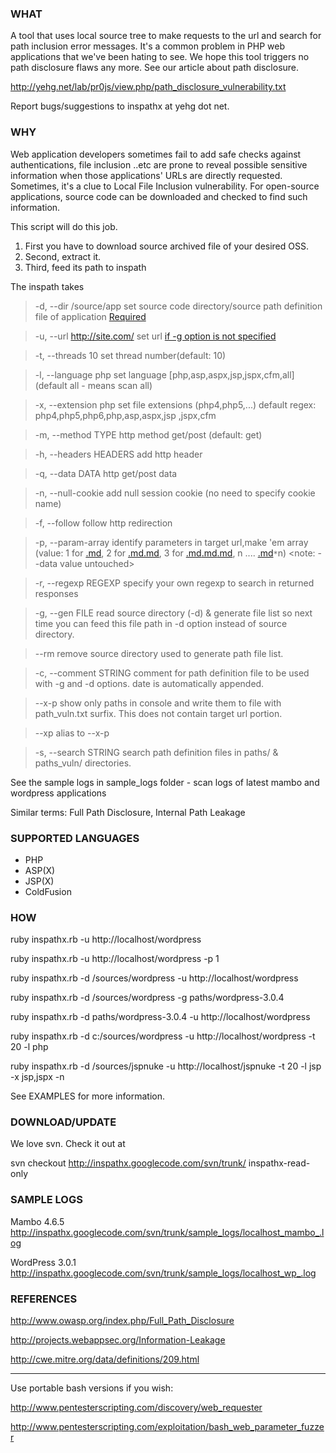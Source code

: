 ### WHAT ###

A tool that uses local source tree to make requests to the url and search for path inclusion error messages. It's a common problem in PHP web applications that we've been hating to see. We hope this tool triggers no path disclosure flaws any more. See our article about path disclosure.

http://yehg.net/lab/pr0js/view.php/path_disclosure_vulnerability.txt

Report bugs/suggestions to inspathx at yehg dot net.


### WHY ###

Web application developers sometimes fail to add safe checks against
authentications, file inclusion ..etc are prone
to reveal possible sensitive information when
those applications' URLs are directly requested.
Sometimes, it's a clue to Local File Inclusion vulnerability.
For open-source applications, source code can be downloaded and
checked to find such information.

This script will do this job.
  1. First you have to download source archived file of your desired OSS.
  1. Second, extract it.
  1. Third, feed its path to inspath

The inspath takes

> -d, --dir /source/app           set source code directory/source path definition file of application [Required](Required.md)

> -u, --url http://site.com/      set url [if -g option is not specified](Required.md)

> -t, --threads 10                set thread number(default: 10)

> -l, --language php              set language [php,asp,aspx,jsp,jspx,cfm,all] (default all - means scan all)

> -x, --extension php             set file extensions (php4,php5,...)  default regex: php4,php5,php6,php,asp,aspx,jsp
,jspx,cfm

> -m, --method TYPE               http method get/post (default: get)

> -h, --headers HEADERS           add http header

> -q, --data DATA                 http get/post data

> -n, --null-cookie               add null session cookie (no need to specify cookie name)

> -f, --follow                    follow http redirection

> -p, --param-array               identify parameters in target url,make 'em array (value: 1 for [.md](.md), 2 for [.md](.md)[.md](.md),
> 3 for [.md](.md)[.md](.md)[.md](.md), n .... [.md](.md)`*`n)  <note: --data value untouched>

> -r, --regexp REGEXP             specify your own regexp to search in returned responses

> -g, --gen FILE                  read source directory (-d) & generate file list so next time you can feed this file path in -d option instead of source directory.

> --rm                        remove source directory used to generate path file list.

> -c, --comment STRING            comment for path definition file to be used with -g and -d options. date is automatically appended.

> --x-p                       show only paths in console and write them to file with path\_vuln.txt surfix. This does not contain target url portion.

> --xp                         alias to --x-p

> -s, --search STRING          search path definition files in paths/ & paths\_vuln/ directories.

See the sample logs in sample\_logs folder - scan logs of latest mambo and wordpress applications

Similar terms: Full Path Disclosure, Internal Path Leakage


### SUPPORTED LANGUAGES ###

  * PHP
  * ASP(X)
  * JSP(X)
  * ColdFusion


### HOW ###

ruby inspathx.rb -u http://localhost/wordpress

ruby inspathx.rb -u http://localhost/wordpress -p 1

ruby inspathx.rb -d /sources/wordpress -u http://localhost/wordpress

ruby inspathx.rb -d /sources/wordpress -g paths/wordpress-3.0.4

ruby inspathx.rb -d paths/wordpress-3.0.4 -u http://localhost/wordpress

ruby inspathx.rb -d c:/sources/wordpress -u http://localhost/wordpress -t 20 -l php

ruby inspathx.rb -d /sources/jspnuke -u http://localhost/jspnuke -t 20 -l jsp -x jsp,jspx -n


See EXAMPLES for more information.


### DOWNLOAD/UPDATE ###

We love svn. Check it out at

svn checkout http://inspathx.googlecode.com/svn/trunk/ inspathx-read-only


### SAMPLE LOGS ###

Mambo 4.6.5
http://inspathx.googlecode.com/svn/trunk/sample_logs/localhost_mambo_.log

WordPress 3.0.1
http://inspathx.googlecode.com/svn/trunk/sample_logs/localhost_wp_.log


### REFERENCES ###

http://www.owasp.org/index.php/Full_Path_Disclosure

http://projects.webappsec.org/Information-Leakage

http://cwe.mitre.org/data/definitions/209.html


> 
---

Use portable bash versions if you wish:

http://www.pentesterscripting.com/discovery/web_requester

http://www.pentesterscripting.com/exploitation/bash_web_parameter_fuzzer